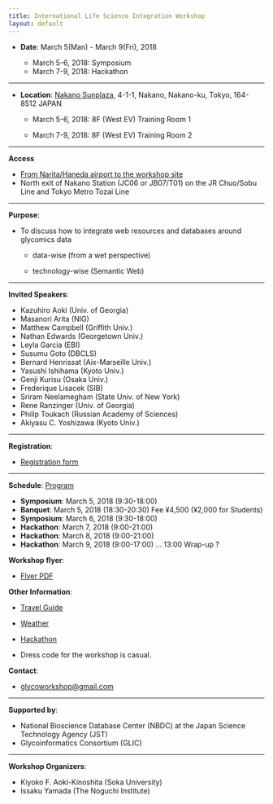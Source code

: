 ```yaml
---
title: International Life Science Integration Workshop
layout: default
---
```

  
* **Date**: 
March 5(Man) - March 9(Fri), 2018

  * March 5-6, 2018: Symposium  
  * March 7-9, 2018: Hackathon  
  
  
***
* **Location**: 
<a href="https://www.sunplaza.jp/en/" target="_blank">Nakano Sunplaza</a>, 4-1-1, Nakano, Nakano-ku, Tokyo, 164-8512  JAPAN

  * March 5-6, 2018: 8F (West EV) Training Room 1
  
  * March 7-9, 2018: 8F (West EV) Training Room 2


***
**Access**

* <a href="https://www.sunplaza.jp/en/about/#access" target="_blank">From Narita/Haneda airport to the workshop site</a>
* North exit of Nakano Station (JC06 or JB07/T01) on the JR Chuo/Sobu Line and Tokyo Metro Tozai Line

***    
**Purpose**:

* To discuss how to integrate web resources and databases around glycomics data

  * data-wise (from a wet perspective)  

  * technology-wise (Semantic Web)  

***    

**Invited Speakers**:
  
*  Kazuhiro Aoki (Univ. of Georgia)
*  Masanori Arita (NIG)
*  Matthew Campbell (Griffith Univ.)
*  Nathan Edwards (Georgetown Univ.)
*  Leyla Garcia (EBI)
*  Susumu Goto (DBCLS)
*  Bernard Henrissat (Aix-Marseille Univ.)
*  Yasushi Ishihama (Kyoto Univ.)
*  Genji Kurisu (Osaka Univ.)
*  Frederique Lisacek (SIB)
*  Sriram Neelamegham (State Univ. of New York)
*  Rene Ranzinger (Univ. of Georgia)
*  Philip Toukach (Russian Academy of Sciences)
*  Akiyasu C. Yoshizawa (Kyoto Univ.)


***    

**Registration**:
 * <a href="https://docs.google.com/forms/d/1W0ydI7MjZS_d9HZ4lDEHxPOMMd7h0YPoL5v2HfX4Wio/" target="_blank">Registration form</a>

***
**Schedule**: 
 <a href="program" target="_blank">Program</a>
 * **Symposium**:  March 5, 2018 (9:30-18:00)
 * **Banquet**:  March 5, 2018 (18:30-20:30)  Fee  ¥4,500 (¥2,000 for Students)
 * **Symposium**:  March 6, 2018 (9:30-18:00)
 * **Hackathon**:  March 7, 2018 (9:00-21:00)
 * **Hackathon**:  March 8, 2018 (9:00-21:00)
 * **Hackathon**:  March 9, 2018 (9:00-17:00) ... 13:00 Wrap-up ?
 
 
**Workshop flyer**:
 * <a href="InternationalLifeScienceIntegrationWorkshop2018.pdf" target="_blank">Flyer PDF</a>
 
**Other Information**:
 * <a href="http://www.gotokyo.org/en/index.html" target="_blank">Travel Guide</a>
 
 * <a href="http://www.jma.go.jp/jma/indexe.html" target="_blank">Weather</a>
 
 *  <a href="https://en.m.wikipedia.org/wiki/Hackathon" target="_blank">Hackathon</a>
 
 * Dress code for the workshop is casual.
 
**Contact**:
 * glycoworkshop@gmail.com  

***
**Supported by**:
* National Bioscience Database Center (NBDC) at the Japan Science Technology Agency (JST)
* Glycoinformatics Consortium (GLIC)
  

***
**Workshop Organizers**:
* Kiyoko F. Aoki-Kinoshita (Soka University)
* Issaku Yamada (The Noguchi Institute)
